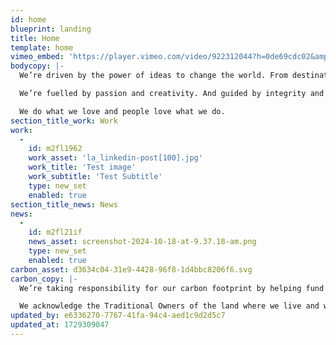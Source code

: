 ```yaml
---
id: home
blueprint: landing
title: Home
template: home
vimeo_embed: 'https://player.vimeo.com/video/922312044?h=0de69cdc02&amp;title=0&amp;byline=0&amp;portrait=0&amp;badge=0&amp;autopause=0&amp;player_id=0&amp;app_id=58479'
bodycopy: |-
  We’re driven by the power of ideas to change the world. From destination branding to public information campaigns; social causes to retail campaigns; we deliver outstanding results through some of the most emotive and inspiring work in Australia. Whether it’s attitudinal shifts, record-breaking sales or fundamental behavioural change, it all stems from the same sense of purpose: to create positive change.

  We’re fuelled by passion and creativity. And guided by integrity and responsibility.

  We do what we love and people love what we do.
section_title_work: Work
work:
  -
    id: m2fl1962
    work_asset: 'la_linkedin-post[100].jpg'
    work_title: 'Test image'
    work_subtitle: 'Test Subtitle'
    type: new_set
    enabled: true
section_title_news: News
news:
  -
    id: m2fl21if
    news_asset: screenshot-2024-10-18-at-9.37.18-am.png
    type: new_set
    enabled: true
carbon_asset: d3634c04-31e9-4428-96f8-1d4bbc8206f6.svg
carbon_copy: |-
  We’re taking responsibility for our carbon footprint by helping fund certified climate projects that reduce CO2 pollution in the atmosphere, creating positive change that helps keep our world beautiful.

  We acknowledge the Traditional Owners of the land where we live and work. We pay our respect to Elders past, present and emerging and extend that respect to all Aboriginal and Torres Strait Islander People.
updated_by: e6336270-7767-41fa-94c4-aed1c9d2d5c7
updated_at: 1729309047
---
```

